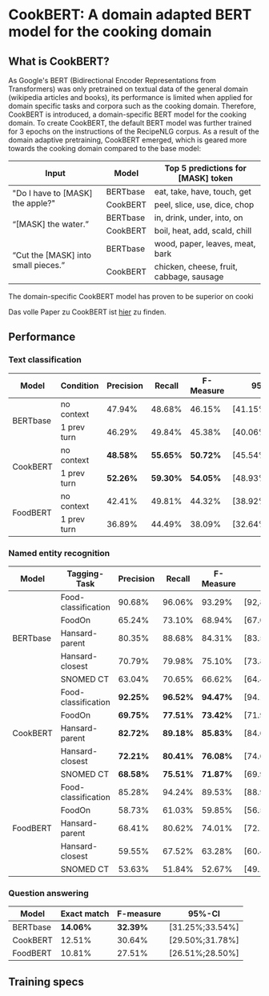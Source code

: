 # CookBERT: A domain adapted BERT model for the cooking domain
## What is CookBERT?
As Google's BERT (Bidirectional Encoder Representations from Transformers) was only pretrained on textual data of the general domain (wikipedia articles and books), its performance is limited when applied for domain specific tasks and corpora such as the cooking domain. Therefore, CookBERT is introduced, a domain-specific BERT model for the cooking domain. To create CookBERT, the default BERT model was further trained for 3 epochs on the instructions of the RecipeNLG corpus. As a result of the domain adaptive pretraining, CookBERT emerged, which is geared more towards the cooking domain compared to the base model: 
<table>
    <thead>
        <tr>
            <th>Input</th>
            <th>Model</th>
            <th>Top 5 predictions for [MASK] token</th>
        </tr>
    </thead>
    <tbody>
        <tr>
            <td rowspan=2>"Do I have to [MASK] the apple?"</td>
            <td rowspan=1>BERTbase</td>
            <td rowspan=1>eat, take, have, touch, get</td>
        </tr>
        <tr>
            <td>CookBERT</td>
            <td>peel, slice, use, dice, chop</td>
        </tr>
        <tr>
            <td rowspan=2>“[MASK] the water.”</td>
            <td rowspan=1>BERTbase</td>
            <td rowspan=1>in, drink, under, into, on</td>
        </tr>
        <tr>
            <td>CookBERT</td>
            <td>boil, heat, add, scald, chill</td>
        </tr>
        <tr>
              <td rowspan=2>“Cut the [MASK] into small pieces.”</td>
              <td rowspan=1>BERTbase</td>
              <td rowspan=1>wood, paper, leaves, meat, bark</td>
          </tr>
          <tr>
              <td>CookBERT</td>
              <td>chicken, cheese, fruit, cabbage, sausage</td>
          </tr>
    </tbody>
</table>

The domain-specific CookBERT model has proven to be superior on cooki

Das volle Paper zu CookBERT ist [hier](docs/BachelorThesis.pdf) zu finden.

## Performance
### Text classification
<table>
    <thead>
        <tr>
            <th>Model</th>
            <th>Condition</th>
            <th>Precision</th>
            <th>Recall</th>
            <th>F-Measure</th>
            <th>95%-CI</th>
        </tr>
    </thead>
    <tbody>
        <tr>
            <td rowspan=2>BERTbase</td>
            <td rowspan=1>no context</td>
            <td rowspan=1>47.94%</td>
            <td rowspan=1>48.68%</td>
            <td rowspan=1>46.15%</td>
            <td rowspan=1>[41.15%;51.16%]</td>
        </tr>
        <tr>
            <td>1 prev turn</td>
            <td>46.29%</td>
            <td>49.84%</td>
            <td>45.38%</td>
            <td>[40.06%;50.70%]</td>
        </tr>
        <tr>
            <td rowspan=2>CookBERT</td>
            <td rowspan=1>no context</td>
            <td rowspan=1><b>48.58%</b></td>
            <td rowspan=1><b>55.65%</b></td>
            <td rowspan=1><b>50.72%</b></td>
            <td rowspan=1>[45.54%;55.90%]</td>
        </tr>
        <tr>
            <td>1 prev turn</td>
            <td><b>52.26%</b></td>
            <td><b>59.30%</b></td>
            <td><b>54.05%</b></td>
            <td>[48.93%;59.16%]</td>
        </tr>
        <tr>
            <td rowspan=2>FoodBERT</td>
            <td rowspan=1>no context</td>
            <td rowspan=1>42.41%</td>
            <td rowspan=1>49.81%</td>
            <td rowspan=1>44.32%</td>
            <td rowspan=1>[38.92%;49.73%]</td>
        </tr>
        <tr>
            <td>1 prev turn</td>
            <td>36.89%</td>
            <td>44.49%</td>
            <td>38.09%</td>
            <td>[32.64%;43.55%]</td>
        </tr>
    </tbody>
</table>

### Named entity recognition
<table>
    <thead>
        <tr>
            <th>Model</th>
            <th>Tagging-Task</th>
            <th>Precision</th>
            <th>Recall</th>
            <th>F-Measure</th>
            <th>95%-CI</th>
        </tr>
    </thead>
    <tbody>
        <tr>
            <td rowspan=5>BERTbase</td>
            <td rowspan=1>Food-classification</td>
            <td rowspan=1>90.68%</td>
            <td rowspan=1>96.06%</td>
            <td rowspan=1>93.29%</td>
            <td rowspan=1>[92,87%;93.71%]</td>
        </tr>
        <tr>
            <td>FoodOn</td>
            <td>65.24%</td>
            <td>73.10%</td>
            <td>68.94%</td>
            <td>[67.04%;70.83%]</td>
        </tr>
         <tr>
            <td>Hansard-parent</td>
            <td>80.35%</td>
            <td>88.68%</td>
            <td>84.31%</td>
            <td>[83.54%;85.08%]</td>
        </tr>
         <tr>
            <td>Hansard-closest</td>
            <td>70.79%</td>
            <td>79.98%</td>
            <td>75.10%</td>
            <td>[73.87%;76.34%]</td>
        </tr>
        <tr>
            <td>SNOMED CT</td>
            <td>63.04%</td>
            <td>70.65%</td>
            <td>66.62%</td>
            <td>[64.49%;68.75%]</td>
        </tr>
         <tr>
            <td rowspan=5>CookBERT</td>
            <td rowspan=1>Food-classification</td>
            <td rowspan=1><b>92.25%</b></td>
            <td rowspan=1><b>96.52%</b></td>
            <td rowspan=1><b>94.47%</b></td>
            <td rowspan=1>[94.17%;94.76%]</td>
        </tr>
        <tr>
            <td>FoodOn</td>
            <td><b>69.75%</b></td>
            <td><b>77.51%</b></td>
            <td><b>73.42%</b></td>
            <td>[71.91%;74.93%]</td>
        </tr>
         <tr>
            <td>Hansard-parent</td>
            <td><b>82.72%</b></td>
            <td><b>89.18%</b></td>
            <td><b>85.83%</b></td>
            <td>[84.69%;86.97%]</td>
        </tr>
         <tr>
            <td>Hansard-closest</td>
            <td><b>72.21%</b></td>
            <td><b>80.41%</b></td>
            <td><b>76.08%</b></td>
            <td>[74.60%;77.56%]</td>
        </tr>
        <tr>
            <td>SNOMED CT</td>
            <td><b>68.58%</b></td>
            <td><b>75.51%</b></td>
            <td><b>71.87%</b></td>
            <td>[69.99%;73.75%]</td>
        </tr>
         <tr>
            <td rowspan=5>FoodBERT</td>
            <td rowspan=1>Food-classification</td>
            <td rowspan=1>85.28%</td>
            <td rowspan=1>94.24%</td>
            <td rowspan=1>89.53%</td>
            <td rowspan=1>[88.90%;90.17%]</td>
        </tr>
        <tr>
            <td>FoodOn</td>
            <td>58.73%</td>
            <td>61.03%</td>
            <td>59.85%</td>
            <td>[56.56%;63.13%]</td>
        </tr>
         <tr>
            <td>Hansard-parent</td>
            <td>68.41%</td>
            <td>80.62%</td>
            <td>74.01%</td>
            <td>[72.13%;75.90%]</td>
        </tr>
         <tr>
            <td>Hansard-closest</td>
            <td>59.55%</td>
            <td>67.52%</td>
            <td>63.28%</td>
            <td>[60.43%;66.13%]</td>
        </tr>
        <tr>
            <td>SNOMED CT</td>
            <td>53.63%</td>
            <td>51.84%</td>
            <td>52.67%</td>
            <td>[49.17%;56.17%]</td>
        </tr>
    </tbody>
</table>


### Question answering
|Model|Exact match|F-measure|95%-CI|
| --- | --- | --- | ---|
|BERTbase| **14.06%**| **32.39%**| [31.25%;33.54%]|
|CookBERT| 12.51% |30.64%| [29.50%;31.78%]|
|FoodBERT|10.81%| 27.51%| [26.51%;28.50%]|

## Training specs

